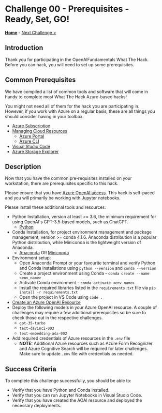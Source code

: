 # Challenge 00 - Prerequisites - Ready, Set, GO!

**[Home](../README.md)** - [Next Challenge >](./Challenge-01.md)

## Introduction

Thank you for participating in the OpenAIFundamentals What The Hack. Before you can hack, you will need to set up some prerequisites.

## Common Prerequisites

We have compiled a list of common tools and software that will come in handy to complete most What The Hack Azure-based hacks!

You might not need all of them for the hack you are participating in. However, if you work with Azure on a regular basis, these are all things you should consider having in your toolbox.

<!-- If you are editing this template manually, be aware that these links are only designed to work if this Markdown file is in the /xxx-HackName/Student/ folder of your hack. -->

- [Azure Subscription](../../../000-HowToHack/WTH-Common-Prerequisites.md#azure-subscription)
- [Managing Cloud Resources](../../../000-HowToHack/WTH-Common-Prerequisites.md#managing-cloud-resources)
  - [Azure Portal](../../../000-HowToHack/WTH-Common-Prerequisites.md#azure-portal)
  - [Azure CLI](../../../000-HowToHack/WTH-Common-Prerequisites.md#azure-cli)
- [Visual Studio Code](../../../000-HowToHack/WTH-Common-Prerequisites.md#visual-studio-code)
- [Azure Storage Explorer](../../../000-HowToHack/WTH-Common-Prerequisites.md#azure-storage-explorer)

## Description

Now that you have the common pre-requisites installed on your workstation, there are prerequisites specific to this hack. 

Please ensure that you have [Azure OpenAI access](https://aka.ms/oaiapply). This hack is self-paced and you will primarily be working with Jupyter notebooks.

Please install these additional tools and resources:

- Python Installation, version at least \>= 3.6, the minimum requirement for using OpenAI's GPT-3.5-based models, such as ChatGPT.
  - [Python](https://www.python.org/downloads)
- Conda Installation, for project environment management and package management, version \>= conda 4.1.6. Anaconda distribution is a popular Python distribution, while Miniconda is the lightweight version of Anaconda.
  - [Anaconda](https://docs.anaconda.com/anaconda/install) OR [Miniconda](https://docs.conda.io/en/latest/miniconda.html)
- Environment setup:
  - Open Anaconda Prompt or your favourite terminal and verify Python and Conda installations using `python --version` and `conda --version`
  - Create a project environment using Conda - `conda create --name <env_name>`
  - Activate Conda environment - `conda activate <env_name>`
  - Install the required libraries listed in the `requirements.txt` file via `pip install -r requirements.txt`
  - Open the project in VS Code using `code .`
- [Create an Azure OpenAI Resource](https://learn.microsoft.com/en-us/azure/cognitive-services/openai/overview) 
- Deploy the following models in your Azure OpenAI resource. A couple of challenges may require a few additional prerequisites so be sure to check those out in the respective challenges. 
  - `gpt-35-turbo`
  - `text-davinci-003`
  - `text-embedding-ada-002`
- Add required credentials of Azure resources in the `.env` file
  - **NOTE:** Additional Azure resources such as Azure Form Recognizer and Azure Cognitive Search will be required for later challenges. Make sure to update ``.env`` file with credentials as needed. 

## Success Criteria

To complete this challenge successfully, you should be able to:

- Verify that you have Python and Conda installed.
- Verify that you can run Jupyter Notebooks in Visual Studio Code.
- Verify that you have created the AOAI resource and deployed the necessary deployments.

